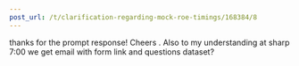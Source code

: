 ```yaml
---
post_url: /t/clarification-regarding-mock-roe-timings/168384/8
---
```

thanks for the prompt response! Cheers . Also to my understanding at sharp 7:00 we get email with form link and questions dataset?